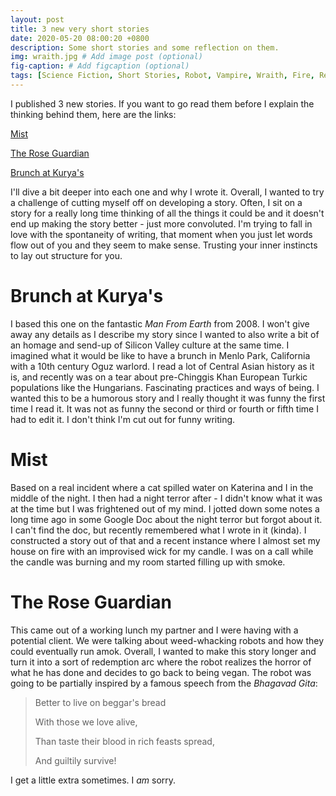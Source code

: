 ```yaml
---
layout: post
title: 3 new very short stories
date: 2020-05-20 08:00:20 +0800
description: Some short stories and some reflection on them.
img: wraith.jpg # Add image post (optional)
fig-caption: # Add figcaption (optional)
tags: [Science Fiction, Short Stories, Robot, Vampire, Wraith, Fire, Red, Man From Earth]
---
```


I published 3 new stories. If you want to go read them before I explain the thinking behind them, here are the links:

[Mist](https://medium.com/@SauryaSimha/mist-342ef2deb81a?source=friends_link&sk=af0a9273caecc3589c1d149e93eb4ff4)

[The Rose Guardian](https://medium.com/@SauryaSimha/the-rose-guardian-b1abd28b4afd?sk=e2b08ca06672316b186d9e2df7e761ba)

[Brunch at Kurya's](https://medium.com/@SauryaSimha/brunch-at-kuryas-cb814d3edd94)

I'll dive a bit deeper into each one and why I wrote it. Overall, I wanted to try a challenge of cutting myself off on developing a story. Often, I sit on a story for a really long time thinking of all the things it could be and it doesn't end up making the story better - just more convoluted. I'm trying to fall in love with the spontaneity of writing, that moment when you just let words flow out of you and they seem to make sense. Trusting your inner instincts to lay out structure for you.

# Brunch at Kurya's

I based this one on the fantastic _Man From Earth_ from 2008. I won't give away any details as I describe my story since I wanted to also write a bit of an homage and send-up of Silicon Valley culture at the same time. I imagined what it would be like to have a brunch in Menlo Park, California with a 10th century Oguz warlord. I read a lot of Central Asian history as it is, and recently was on a tear about pre-Chinggis Khan European Turkic populations like the Hungarians. Fascinating practices and ways of being. I wanted this to be a humorous story and I really thought it was funny the first time I read it. It was not as funny the second or third or fourth or fifth time I had to edit it. I don't think I'm cut out for funny writing.

# Mist

Based on a real incident where a cat spilled water on Katerina and I in the middle of the night. I then had a night terror after - I didn't know what it was at the time but I was frightened out of my mind. I jotted down some notes a long time ago in some Google Doc about the night terror but forgot about it. I can't find the doc, but recently remembered what I wrote in it (kinda). I constructed a story out of that and a recent instance where I almost set my house on fire with an improvised wick for my candle. I was on a call while the candle was burning and my room started filling up with smoke.

# The Rose Guardian

This came out of a working lunch my partner and I were having with a potential client. We were talking about weed-whacking robots and how they could eventually run amok. Overall, I wanted to make this story longer and turn it into a sort of redemption arc where the robot realizes the horror of what he has done and decides to go back to being vegan. The robot was going to be partially inspired by a famous speech from the _Bhagavad Gita_:

>Better to live on beggar's bread
>
>With those we love alive,
>
>Than taste their blood in rich feasts spread,
>
>And guiltily survive!

I get a little extra sometimes. I *am* sorry.	

